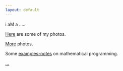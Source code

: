```yaml
---
layout: default
---
```



i aM a .....

[Here](http://vlmegphoto.me.pn) are some of my photos.

[More](photos) photos.

Some [examples-notes](math_prog) on mathematical programming.





[...](test)
